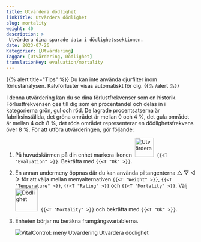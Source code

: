 ```yaml
---
title: Utvärdera dödlighet
linkTitle: Utvärdera dödlighet
slug: mortality
weight: 40
description: >
 Utvärdera dina sparade data i dödlighetssektionen.
date: 2023-07-26
Kategorier: [Utvärdering]
Taggar: [Utvärdering, Dödlighet]
translationKey: evaluation/mortality
---
```

{{% alert title="Tips" %}}
Du kan inte använda djurfilter inom förlustanalysen. Kalvförluster visas automatiskt för dig.
{{% /alert %}}

I denna utvärdering kan du se dina förlustfrekvenser som en historik. Förlustfrekvensen ges till dig som en procentandel och delas in i kategorierna grön, gul och röd. De lagrade procentsatserna är fabriksinställda, det gröna området är mellan 0 och 4 %, det gula området är mellan 4 och 8 %, det röda området representerar en dödlighetsfrekvens över 8 %.
För att utföra utvärderingen, gör följande:

1. På huvudskärmen på din enhet markera ikonen &nbsp;<img src="/icons/main/evaluation.svg" width="50" align="bottom" alt="Utvärdera" />&nbsp; `{{<T "Evaluation" >}}`. Bekräfta med `{{<T "Ok" >}}`.

2. En annan undermeny öppnas där du kan använda piltangenterna △ ▽ ◁ ▷ för att välja mellan menyalternativen `{{<T "Weight" >}}`, `{{<T "Temperature" >}}`, `{{<T "Rating" >}}` och `{{<T "Mortality" >}}`. Välj &nbsp;<img src="/icons/evaluation/calflosses.svg" width="60" align="bottom" alt="Dödlighet" />&nbsp; `{{<T "Mortality" >}}` och bekräfta med `{{<T "Ok" >}}`.

3. Enheten börjar nu beräkna framgångsvariablerna.

   ![VitalControl: meny Utvärdering Utvärdera dödlighet](../images/mortality.png "Utvärdera dödlighet")
   
